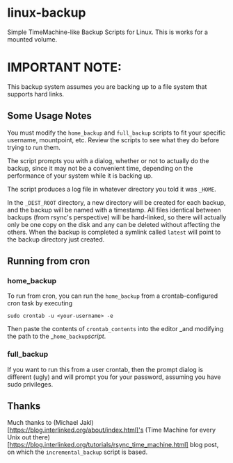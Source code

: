# linux-backup
Simple TimeMachine-like Backup Scripts for Linux. This is works for a mounted
volume.

# IMPORTANT NOTE:
This backup system assumes you are backing up to a file system that supports
hard links.

## Some Usage Notes
You must modify the `home_backup` and `full_backup` scripts to fit your specific
username, mountpoint, etc. Review the scripts to see what they do before trying
to run them.

The script prompts you with a dialog, whether or not to actually do the backup,
since it may not be a convenient time, depending on the performance of your 
system while it is backing up.

The script produces a log file in whatever directory you told it was `_HOME`.

In the `_DEST_ROOT` directory, a new directory will be created for each backup,
and the backup will be named with a timestamp. All files identical between
backups (from rsync's perspective) will be hard-linked, so there will actually
only be one copy on the disk and any can be deleted without affecting the
others. When the backup is completed a symlink called `latest` will point to
the backup directory just created.

## Running from cron
### home_backup
To run from cron, you can run the `home_backup` from a crontab-configured 
cron task by executing
```
sudo crontab -u <your-username> -e
```
Then paste the contents of `crontab_contents` into the editor _and modifying the
path to the _`home_backup`_script_.

### full_backup
If you want to run this from a user crontab, then the prompt dialog is different
(ugly) and will prompt you for your password, assuming you have sudo privileges.

## Thanks
Much thanks to (Michael Jakl)[https://blog.interlinked.org/about/index.html]'s
(Time Machine for every Unix out there)[https://blog.interlinked.org/tutorials/rsync_time_machine.html]
blog post, on which the `incremental_backup` script is based.

